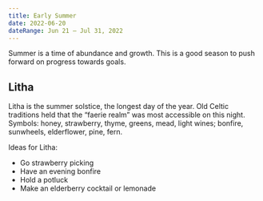 ```yaml
---
title: Early Summer
date: 2022-06-20
dateRange: Jun 21 – Jul 31, 2022
---
```


Summer is a time of abundance and growth. This is a good season to push forward on progress towards goals.

## Litha

Litha is the summer solstice, the longest day of the year. Old Celtic traditions held that the “faerie realm” was most accessible on this night. Symbols: honey, strawberry, thyme, greens, mead, light wines; bonfire, sunwheels, elderflower, pine, fern.

Ideas for Litha:

* Go strawberry picking
* Have an evening bonfire
* Hold a potluck
* Make an elderberry cocktail or lemonade